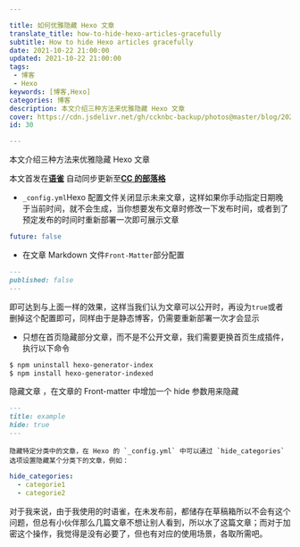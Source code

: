 ```yaml
---

title: 如何优雅隐藏 Hexo 文章
translate_title: how-to-hide-hexo-articles-gracefully
subtitle: How to hide Hexo articles gracefully
date: 2021-10-22 21:00:00
updated: 2021-10-22 21:00:00
tags:
 - 博客
 - Hexo
keywords: [博客,Hexo]
categories: 博客
description: 本文介绍三种方法来优雅隐藏 Hexo 文章
cover: https://cdn.jsdelivr.net/gh/ccknbc-backup/photos@master/blog/2021-10-22~23-50-29.webp
id: 30

---
```


本文介绍三种方法来优雅隐藏 Hexo 文章
_<!-- more -->_

本文首发在[**语雀**](https://www.yuque.com/ccknbc/blog/30)
自动同步更新至[**CC 的部落格**](https://blog.ccknbc.cc/posts/how-to-hide-hexo-articles-gracefully)

- `_config.yml`Hexo 配置文件关闭显示未来文章，这样如果你手动指定日期晚于当前时间，就不会生成，当你想要发布文章时修改一下发布时间，或者到了预定发布的时间时重新部署一次即可展示文章

```yaml
future: false
```

- 在文章 Markdown 文件`Front-Matter`部分配置

```markdown
---
published: false
---
```

即可达到与上面一样的效果，这样当我们认为文章可以公开时，再设为`true`或者删掉这个配置即可，同样由于是静态博客，仍需要重新部署一次才会显示

- 只想在首页隐藏部分文章，而不是不公开文章，我们需要更换首页生成插件，执行以下命令

```bash
$ npm uninstall hexo-generator-index
$ npm install hexo-generator-indexed
```

隐藏文章 ，在文章的 Front-matter 中增加一个 hide 参数用来隐藏

```markdown
---
title: example
hide: true
---
```

    隐藏特定分类中的文章，在 Hexo 的 `_config.yml` 中可以通过 `hide_categories` 选项设置隐藏某个分类下的文章，例如：

```yaml
hide_categories:
  - categorie1
  - categorie2
```

对于我来说，由于我使用的时语雀，在未发布前，都储存在草稿箱所以不会有这个问题，但总有小伙伴那么几篇文章不想让别人看到，所以水了这篇文章；而对于加密这个操作，我觉得是没有必要了，但也有对应的使用场景，各取所需吧。
